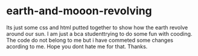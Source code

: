 # earth-and-mooon-revolving
Its just some css and html putted together to show how the earth revolve around our sun.
I am just a bca studenttrying to do some fun with cooding.
The code do not belong to me but i have commeted some changes acording to me.
Hope you dont hate me for that.
Thanks.

